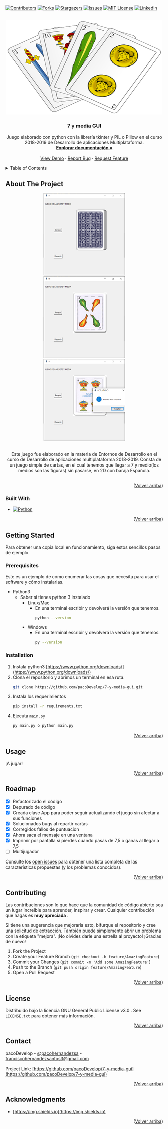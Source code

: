

<a name="readme-top"></a>

[![Contributors][contributors-shield]][contributors-url]
[![Forks][forks-shield]][forks-url]
[![Stargazers][stars-shield]][stars-url]
[![Issues][issues-shield]][issues-url]
[![MIT License][license-shield]][license-url]
[![LinkedIn][linkedin-shield]][linkedin-url]



<!-- PROJECT LOGO -->
<br />
<div align="center">
  <a href="https://github.com/pacoDevelop/7-y-media-gui">
    <img src="images_readme/logo.png" alt="Logo" width="500" height="300">
  </a>

<h3 align="center">7 y media GUI</h3>

  <p align="center">
	Juego elaborado con python con la librería tkinter y PIL o Pillow en el curso 2018-2019 de Desarrollo de aplicaciones Multiplataforma.
    <br />
    <a href="https://github.com/pacoDevelop/7-y-media-gui"><strong>Explorar documentación »</strong></a>
    <br />
    <br />
    <a href="https://github.com/pacoDevelop/7-y-media-gui">View Demo</a>
    ·
    <a href="https://github.com/pacoDevelop/7-y-media-gui/issues">Report Bug</a>
    ·
    <a href="https://github.com/pacoDevelop/7-y-media-gui/issues">Request Feature</a>
  </p>
</div>



<!-- TABLE OF CONTENTS -->
<details>
  <summary>Table of Contents</summary>
  <ol>
    <li>
      <a href="#about-the-project">About The Project</a>
      <ul>
        <li><a href="#built-with">Built With</a></li>
      </ul>
    </li>
    <li>
      <a href="#getting-started">Getting Started</a>
      <ul>
        <li><a href="#prerequisites">Prerequisites</a></li>
        <li><a href="#installation">Installation</a></li>
      </ul>
    </li>
    <li><a href="#usage">Usage</a></li>
    <li><a href="#roadmap">Roadmap</a></li>
    <li><a href="#contributing">Contributing</a></li>
    <li><a href="#license">License</a></li>
    <li><a href="#contact">Contact</a></li>
    <li><a href="#acknowledgments">Acknowledgments</a></li>
  </ol>
</details>



<!-- ABOUT THE PROJECT -->
## About The Project
<div align="center">
<img src="images_readme/juego1.png" alt="Juego" width="260" height="260">

<img src="images_readme/juego3.png" alt="Juego" width="260" height="260">
	
<img src="images_readme/juego2.png" alt="Juego" width="260" height="260">
<br /><br />

Este juego fue elaborado en la materia de Entornos de Desarrollo en el curso de Desarrollo de aplicaciones multiplataforma 2018-2019. Consta de un juego simple de cartas, en el cual tenemos que llegar a 7 y medio(los medios son las figuras) sin pasarse, en 2D con baraja Española.
<br />
<br />

</div>
<p align="right">(<a href="#readme-top">Volver arriba</a>)</p>



### Built With

* [![Python][Python3]][Python-url]

<p align="right">(<a href="#readme-top">Volver arriba</a>)</p>



<!-- GETTING STARTED -->
## Getting Started

 Para obtener una copia local en funcionamiento, siga estos sencillos pasos de ejemplo.

### Prerequisites

Este es un ejemplo de cómo enumerar las cosas que necesita para usar el software y cómo instalarlas.
* Python3
	* Saber si tienes python 3 instalado
		* Linux/Mac
			* En una terminal escribir y devolverá la versión que tenemos.
				``` sh
				python --version
				```
		* Windows
			* En una terminal escribir y devolverá la versión que tenemos.
				``` sh
				py --version
				```
			
### Installation

1. Instala python3 [https://www.python.org/downloads/](https://www.python.org/downloads/)
2. Clona el repositorio y abrimos un terminal en esa ruta.
   ```sh
   git clone https://github.com/pacoDevelop/7-y-media-gui.git
   ```
3. Instala los requerimientos
   ```sh
   pip install -r requirements.txt
   ```
4. Ejecuta  `main.py`
   ```sh
   py main.py ó python main.py
   ```

<p align="right">(<a href="#readme-top">Volver arriba</a>)</p>



<!-- USAGE EXAMPLES -->
## Usage

¡A jugar!


<p align="right">(<a href="#readme-top">Volver arriba</a>)</p>



<!-- ROADMAP -->
## Roadmap
 - [x] Refactorizado el código
 - [x] Depurado de código
 - [x] Creada clase App para poder seguir actualizando el juego sin afectar a sus funciones
 - [x] Solucionados bugs al repartir cartas
 - [x] Corregidos fallos de puntuacion
 - [x] Ahora saca el mensaje en una ventana
 - [x] Imprimir por pantalla si pierdes cuando pasas de 7,5 o ganas al llegar a 7,5
 - [ ] Multijugador
 
Consulte los [open issues](https://github.com/pacoDevelop/7-y-media-gui/issues) para obtener una lista completa de las características propuestas (y los problemas conocidos).
<p align="right">(<a href="#readme-top">Volver arriba</a>)</p>



<!-- CONTRIBUTING -->
## Contributing
Las contribuciones son lo que hace que la comunidad de código abierto sea un lugar increíble para aprender, inspirar y crear. Cualquier contribución que hagas es **muy apreciada** .

Si tiene una sugerencia que mejoraría esto, bifurque el repositorio y cree una solicitud de extracción. También puede simplemente abrir un problema con la etiqueta "mejora". ¡No olvides darle una estrella al proyecto! ¡Gracias de nuevo!

1. Fork the Project
2. Create your Feature Branch (`git checkout -b feature/AmazingFeature`)
3. Commit your Changes (`git commit -m 'Add some AmazingFeature'`)
4. Push to the Branch (`git push origin feature/AmazingFeature`)
5. Open a Pull Request

<p align="right">(<a href="#readme-top">Volver arriba</a>)</p>



<!-- LICENSE -->
## License

Distribuido bajo la licencia GNU General Public License v3.0 . See `LICENSE.txt` para obtener más información.

<p align="right">(<a href="#readme-top">Volver arriba</a>)</p>



<!-- CONTACT -->
## Contact

pacoDevelop - [@pacohernandezsa](https://twitter.com/pacohernandezsa) - franciscohernandezsantos3@gmail.com

Project Link: [https://github.com/pacoDevelop/7-y-media-gui](https://github.com/pacoDevelop/7-y-media-gui)

<p align="right">(<a href="#readme-top">Volver arriba</a>)</p>



<!-- ACKNOWLEDGMENTS -->
## Acknowledgments

* [https://img.shields.io](https://img.shields.io)


<p align="right">(<a href="#readme-top">Volver arriba</a>)</p>



<!-- MARKDOWN LINKS & IMAGES -->
<!-- https://www.markdownguide.org/basic-syntax/#reference-style-links -->
[contributors-shield]: https://img.shields.io/github/contributors/pacoDevelop/7-y-media-gui.svg?style=for-the-badge
[contributors-url]: https://github.com/pacoDevelop/7-y-media-gui/graphs/contributors
[forks-shield]: https://img.shields.io/github/forks/pacoDevelop/7-y-media-gui.svg?style=for-the-badge
[forks-url]: https://github.com/pacoDevelop/7-y-media-gui/network/members
[stars-shield]: https://img.shields.io/github/stars/pacoDevelop/7-y-media-gui.svg?style=for-the-badge
[stars-url]: https://github.com/pacoDevelop/7-y-media-gui/stargazers
[issues-shield]: https://img.shields.io/github/issues/pacoDevelop/7-y-media-gui.svg?style=for-the-badge
[issues-url]: https://github.com/pacoDevelop/7-y-media-gui/issues
[license-shield]: https://img.shields.io/github/license/pacoDevelop/7-y-media-gui.svg?style=for-the-badge
[license-url]: https://github.com/pacoDevelop/7-y-media-gui/blob/master/LICENSE.txt
[linkedin-shield]: https://img.shields.io/badge/-LinkedIn-black.svg?style=for-the-badge&logo=linkedin&colorB=555
[linkedin-url]: https://linkedin.com/in/francisco-hernandez-santos
[product-screenshot]: images/screenshot.png
[Next.js]: https://img.shields.io/badge/next.js-000000?style=for-the-badge&logo=nextdotjs&logoColor=white
[Python3]: https://img.shields.io/badge/python-3670A0?style=for-the-badge&logo=python&logoColor=ffdd54
[Next-url]: https://nextjs.org/
[Python-url]: https://python.org/
[React.js]: https://img.shields.io/badge/React-20232A?style=for-the-badge&logo=react&logoColor=61DAFB
[React-url]: https://reactjs.org/
[Vue.js]: https://img.shields.io/badge/Vue.js-35495E?style=for-the-badge&logo=vuedotjs&logoColor=4FC08D
[Vue-url]: https://vuejs.org/
[Angular.io]: https://img.shields.io/badge/Angular-DD0031?style=for-the-badge&logo=angular&logoColor=white
[Angular-url]: https://angular.io/
[Svelte.dev]: https://img.shields.io/badge/Svelte-4A4A55?style=for-the-badge&logo=svelte&logoColor=FF3E00
[Svelte-url]: https://svelte.dev/
[Laravel.com]: https://img.shields.io/badge/Laravel-FF2D20?style=for-the-badge&logo=laravel&logoColor=white
[Laravel-url]: https://laravel.com
[Bootstrap.com]: https://img.shields.io/badge/Bootstrap-563D7C?style=for-the-badge&logo=bootstrap&logoColor=white
[Bootstrap-url]: https://getbootstrap.com
[JQuery.com]: https://img.shields.io/badge/jQuery-0769AD?style=for-the-badge&logo=jquery&logoColor=white
[JQuery-url]: https://jquery.com 
